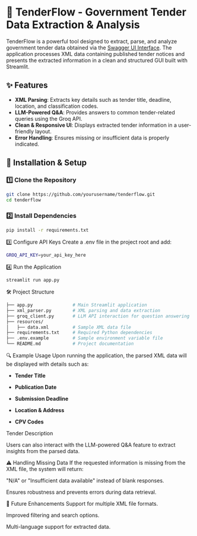 # 📄 TenderFlow - Government Tender Data Extraction & Analysis

TenderFlow is a powerful tool designed to extract, parse, and analyze government tender data obtained via the [Swagger UI Interface](https://oeffentlichevergabe.de/documentation/swagger-ui/opendata/index.html#/opendata/getExportAsEforms). The application processes XML data containing published tender notices and presents the extracted information in a clean and structured GUI built with Streamlit.

## ✨ Features

- **XML Parsing**: Extracts key details such as tender title, deadline, location, and classification codes.
- **LLM-Powered Q&A**: Provides answers to common tender-related queries using the Groq API.
- **Clean & Responsive UI**: Displays extracted tender information in a user-friendly layout.
- **Error Handling**: Ensures missing or insufficient data is properly indicated.

## 📌 Installation & Setup

### 1️⃣ Clone the Repository
```bash
git clone https://github.com/yourusername/tenderflow.git
cd tenderflow
```

### 2️⃣ Install Dependencies
```bash
pip install -r requirements.txt
```
3️⃣ Configure API Keys
Create a .env file in the project root and add:
```bash
GROQ_API_KEY=your_api_key_here
```
4️⃣ Run the Application
```bash 
streamlit run app.py
```
🛠️ Project Structure
```graphql
├── app.py               # Main Streamlit application
├── xml_parser.py        # XML parsing and data extraction
├── groq_client.py       # LLM API interaction for question answering
├── resources/
│   ├── data.xml         # Sample XML data file
├── requirements.txt     # Required Python dependencies
├── .env.example         # Sample environment variable file
└── README.md            # Project documentation
```
🔍 Example Usage
Upon running the application, the parsed XML data will be displayed with details such as:

- **Tender Title**

- **Publication Date**

- **Submission Deadline**

- **Location & Address**

- **CPV Codes**

Tender Description

Users can also interact with the LLM-powered Q&A feature to extract insights from the parsed data.

⚠️ Handling Missing Data
If the requested information is missing from the XML file, the system will return:

"N/A" or "Insufficient data available" instead of blank responses.

Ensures robustness and prevents errors during data retrieval.

🚀 Future Enhancements
Support for multiple XML file formats.

Improved filtering and search options.

Multi-language support for extracted data.

